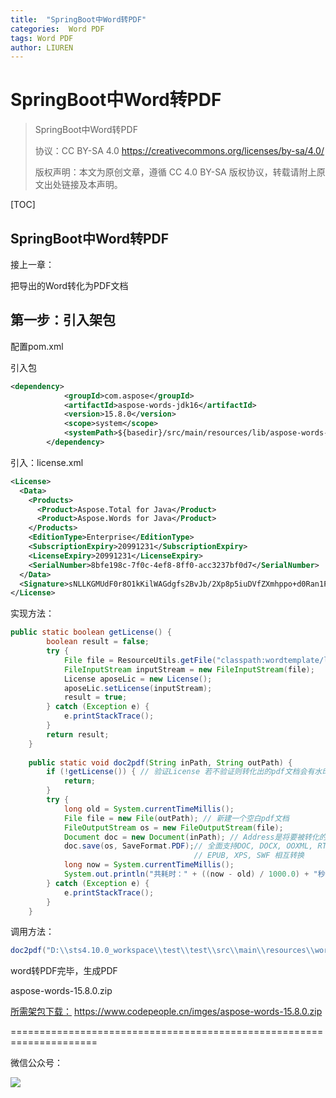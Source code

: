 ```yaml
---
title:  "SpringBoot中Word转PDF"
categories:  Word PDF
tags: Word PDF
author: LIUREN
---
```


# SpringBoot中Word转PDF

> SpringBoot中Word转PDF
>
> 协议：CC BY-SA 4.0 https://creativecommons.org/licenses/by-sa/4.0/  
>
> 版权声明：本文为原创文章，遵循 CC 4.0 BY-SA 版权协议，转载请附上原文出处链接及本声明。



[TOC]

## SpringBoot中Word转PDF

接上一章：

[使用Word模板导出标准表Word样式文]: https://www.codepeople.cn/2021/12/08/Word-template-Export/	"使用Word模板导出标准表Word样式文"

 把导出的Word转化为PDF文档

## 第一步：引入架包

配置pom.xml

引入包

```xml
<dependency>
		    <groupId>com.aspose</groupId>
		    <artifactId>aspose-words-jdk16</artifactId>
		    <version>15.8.0</version>
		    <scope>system</scope>
		    <systemPath>${basedir}/src/main/resources/lib/aspose-words-15.8.0-jdk16.jar</systemPath>
		</dependency>
```

引入：license.xml

```xml
<License>
  <Data>
    <Products>
      <Product>Aspose.Total for Java</Product>
      <Product>Aspose.Words for Java</Product>
    </Products>
    <EditionType>Enterprise</EditionType>
    <SubscriptionExpiry>20991231</SubscriptionExpiry>
    <LicenseExpiry>20991231</LicenseExpiry>
    <SerialNumber>8bfe198c-7f0c-4ef8-8ff0-acc3237bf0d7</SerialNumber>
  </Data>
  <Signature>sNLLKGMUdF0r8O1kKilWAGdgfs2BvJb/2Xp8p5iuDVfZXmhppo+d0Ran1P9TKdjV4ABwAgKXxJ3jcQTqE/2IRfqwnPf8itN8aFZlV3TJPYeD3yWE7IT55Gz6EijUpC7aKeoohTb4w2fpox58wWoF3SNp6sK6jDfiAUGEHYJ9pjU=</Signature>
</License>
```

实现方法：

```java
public static boolean getLicense() {
        boolean result = false;
        try {
            File file = ResourceUtils.getFile("classpath:wordtemplate/license.xml");
    		FileInputStream inputStream = new FileInputStream(file);
            License aposeLic = new License();
            aposeLic.setLicense(inputStream);
            result = true;
        } catch (Exception e) {
            e.printStackTrace();
        }
        return result;
    }
	
	public static void doc2pdf(String inPath, String outPath) {
        if (!getLicense()) { // 验证License 若不验证则转化出的pdf文档会有水印产生
            return;
        }
        try {
            long old = System.currentTimeMillis();
            File file = new File(outPath); // 新建一个空白pdf文档
            FileOutputStream os = new FileOutputStream(file);
            Document doc = new Document(inPath); // Address是将要被转化的word文档
            doc.save(os, SaveFormat.PDF);// 全面支持DOC, DOCX, OOXML, RTF HTML, OpenDocument, PDF,
                                         // EPUB, XPS, SWF 相互转换
            long now = System.currentTimeMillis();
            System.out.println("共耗时：" + ((now - old) / 1000.0) + "秒"); // 转化用时
        } catch (Exception e) {
            e.printStackTrace();
        }
    }
```

调用方法：

```java
doc2pdf("D:\\sts4.10.0_workspace\\test\\test\\src\\main\\resources\\wordtemplate\\templateAAA.docx", "D:\\sts4.10.0_workspace\\test\\test\\src\\main\\resources\\wordtemplate\\xx.pdf");
```

word转PDF完毕，生成PDF

aspose-words-15.8.0.zip

[所需架包下载：](https://www.codepeople.cn/imges/aspose-words-15.8.0.zip) https://www.codepeople.cn/imges/aspose-words-15.8.0.zip



=====================================================================

微信公众号：

![](https://www.codepeople.cn/imges/weixin_icon/weixin.jpg)